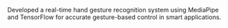 Developed a real-time hand gesture recognition system using MediaPipe and TensorFlow for accurate gesture-based control in smart applications.
